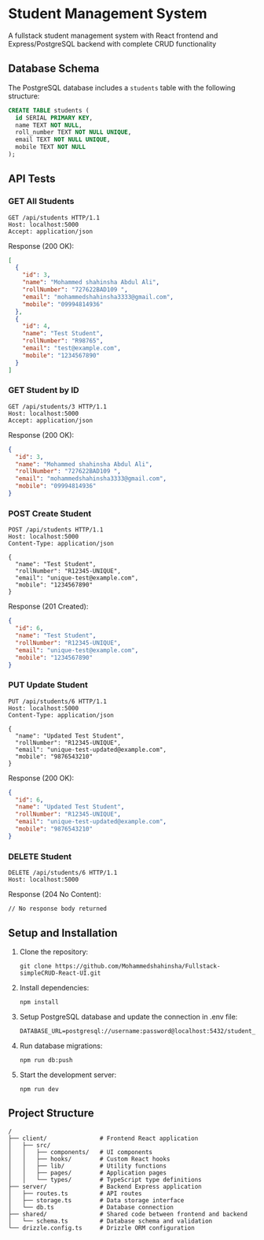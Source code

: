 # Student Management System

A fullstack student management system with React frontend and Express/PostgreSQL backend with complete CRUD functionality

## Database Schema

The PostgreSQL database includes a `students` table with the following structure:

```sql
CREATE TABLE students (
  id SERIAL PRIMARY KEY,
  name TEXT NOT NULL,
  roll_number TEXT NOT NULL UNIQUE,
  email TEXT NOT NULL UNIQUE,
  mobile TEXT NOT NULL
);
```

## API Tests

### GET All Students

```http
GET /api/students HTTP/1.1
Host: localhost:5000
Accept: application/json
```

Response (200 OK):
```json
[
  {
    "id": 3,
    "name": "Mohammed shahinsha Abdul Ali",
    "rollNumber": "727622BAD109 ",
    "email": "mohammedshahinsha3333@gmail.com",
    "mobile": "09994814936"
  },
  {
    "id": 4,
    "name": "Test Student",
    "rollNumber": "R98765",
    "email": "test@example.com",
    "mobile": "1234567890"
  }
]
```

### GET Student by ID

```http
GET /api/students/3 HTTP/1.1
Host: localhost:5000
Accept: application/json
```

Response (200 OK):
```json
{
  "id": 3,
  "name": "Mohammed shahinsha Abdul Ali",
  "rollNumber": "727622BAD109 ",
  "email": "mohammedshahinsha3333@gmail.com",
  "mobile": "09994814936"
}
```

### POST Create Student

```http
POST /api/students HTTP/1.1
Host: localhost:5000
Content-Type: application/json

{
  "name": "Test Student",
  "rollNumber": "R12345-UNIQUE",
  "email": "unique-test@example.com",
  "mobile": "1234567890"
}
```

Response (201 Created):
```json
{
  "id": 6,
  "name": "Test Student",
  "rollNumber": "R12345-UNIQUE",
  "email": "unique-test@example.com",
  "mobile": "1234567890"
}
```

### PUT Update Student

```http
PUT /api/students/6 HTTP/1.1
Host: localhost:5000
Content-Type: application/json

{
  "name": "Updated Test Student",
  "rollNumber": "R12345-UNIQUE",
  "email": "unique-test-updated@example.com",
  "mobile": "9876543210"
}
```

Response (200 OK):
```json
{
  "id": 6,
  "name": "Updated Test Student",
  "rollNumber": "R12345-UNIQUE",
  "email": "unique-test-updated@example.com",
  "mobile": "9876543210"
}
```

### DELETE Student

```http
DELETE /api/students/6 HTTP/1.1
Host: localhost:5000
```

Response (204 No Content):
```
// No response body returned
```

## Setup and Installation

1. Clone the repository:
   ```
   git clone https://github.com/Mohammedshahinsha/Fullstack-simpleCRUD-React-UI.git
   ```

2. Install dependencies:
   ```
   npm install
   ```

3. Setup PostgreSQL database and update the connection in .env file:
   ```
   DATABASE_URL=postgresql://username:password@localhost:5432/student_management
   ```

4. Run database migrations:
   ```
   npm run db:push
   ```

5. Start the development server:
   ```
   npm run dev
   ```

## Project Structure

```
/
├── client/               # Frontend React application
│   ├── src/
│   │   ├── components/   # UI components
│   │   ├── hooks/        # Custom React hooks
│   │   ├── lib/          # Utility functions
│   │   ├── pages/        # Application pages
│   │   └── types/        # TypeScript type definitions
├── server/               # Backend Express application
│   ├── routes.ts         # API routes
│   ├── storage.ts        # Data storage interface
│   └── db.ts             # Database connection
├── shared/               # Shared code between frontend and backend
│   └── schema.ts         # Database schema and validation
└── drizzle.config.ts     # Drizzle ORM configuration
